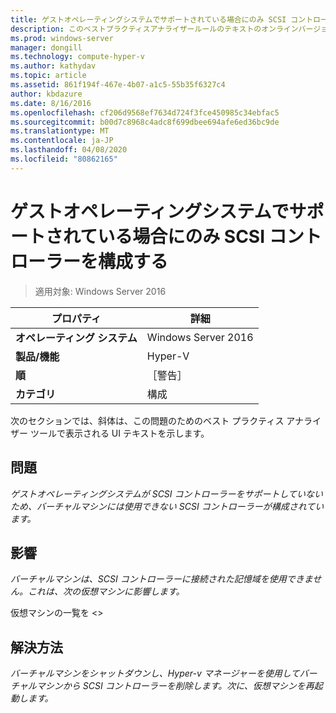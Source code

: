 ```yaml
---
title: ゲストオペレーティングシステムでサポートされている場合にのみ SCSI コントローラーを構成する
description: このベストプラクティスアナライザールールのテキストのオンラインバージョン。
ms.prod: windows-server
manager: dongill
ms.technology: compute-hyper-v
ms.author: kathydav
ms.topic: article
ms.assetid: 861f194f-467e-4b07-a1c5-55b35f6327c4
author: kbdazure
ms.date: 8/16/2016
ms.openlocfilehash: cf206d9568ef7634d724f3fce450985c34ebfac5
ms.sourcegitcommit: b00d7c8968c4adc8f699dbee694afe6ed36bc9de
ms.translationtype: MT
ms.contentlocale: ja-JP
ms.lasthandoff: 04/08/2020
ms.locfileid: "80862165"
---
```

# <a name="configure-scsi-controllers-only-when-supported-by-the-guest-operating-system"></a>ゲストオペレーティングシステムでサポートされている場合にのみ SCSI コントローラーを構成する

>適用対象: Windows Server 2016


  
|プロパティ|詳細|  
|-|-|  
|**オペレーティング システム**|Windows Server 2016|  
|**製品/機能**|Hyper-V|  
|**順**|［警告］|  
|**カテゴリ**|構成|  
  
次のセクションでは、斜体は、この問題のためのベスト プラクティス アナライザー ツールで表示される UI テキストを示します。  
  
## <a name="issue"></a>問題  
  
*ゲストオペレーティングシステムが SCSI コントローラーをサポートしていないため、バーチャルマシンには使用できない SCSI コントローラーが構成されています。*  
  
## <a name="impact"></a>影響  
  
*バーチャルマシンは、SCSI コントローラーに接続された記憶域を使用できません。これは、次の仮想マシンに影響します。*  
  
仮想マシンの一覧を \<>  
  
## <a name="resolution"></a>解決方法  
  
*バーチャルマシンをシャットダウンし、Hyper-v マネージャーを使用してバーチャルマシンから SCSI コントローラーを削除します。次に、仮想マシンを再起動します。*  
  


